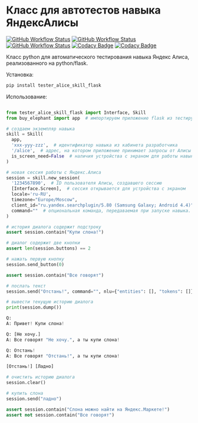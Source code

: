 # Класс для автотестов навыка ЯндексАлисы

[![GitHub Workflow Status](https://img.shields.io/github/actions/workflow/status/vb64/test.helper.yandex.alice.flask/pep257.yml?label=Pep257&style=plastic&branch=master)](https://github.com/vb64/test.helper.yandex.alice.flask/actions?query=workflow%3Apep257)
[![GitHub Workflow Status](https://img.shields.io/github/actions/workflow/status/vb64/test.helper.yandex.alice.flask/py2.yml?label=Python%202.7&style=plastic&branch=master)](https://github.com/vb64/test.helper.yandex.alice.flask/actions?query=workflow%3Apy2)
[![GitHub Workflow Status](https://img.shields.io/github/actions/workflow/status/vb64/test.helper.yandex.alice.flask/py3.yml?label=Python%203.7-3.11&style=plastic&branch=master)](https://github.com/vb64/test.helper.yandex.alice.flask/actions?query=workflow%3Apy3)
[![Codacy Badge](https://app.codacy.com/project/badge/Grade/936dcebe15214c6baded2a7470d520e3)](https://app.codacy.com/gh/vb64/test.helper.yandex.alice.flask/dashboard?utm_source=gh&utm_medium=referral&utm_content=&utm_campaign=Badge_grade)
[![Codacy Badge](https://app.codacy.com/project/badge/Coverage/936dcebe15214c6baded2a7470d520e3)](https://app.codacy.com/gh/vb64/test.helper.yandex.alice.flask/dashboard?utm_source=gh&utm_medium=referral&utm_content=&utm_campaign=Badge_coverage)

Класс python для автоматического тестирования навыка Яндекс Алиса, реализованного на python/flask.

Установка:
```bash
pip install tester_alice_skill_flask
```

Использование:
```python

from tester_alice_skill_flask import Interface, Skill
from buy_elephant import app  # импортируем приложение flask из тестируемой программы

# создаем экземпляр навыка
skill = Skill(
  app,
  'xxx-yyy-zzz',  # идентификатор навыка из кабинета разработчика
  '/alice',  # адрес, на котором приложение принимает запросы от Алисы
  is_screen_need=False  # наличия устройства с экраном для работы навыка не требуется
)

# новая сессия работы с Яндекс.Алиса
session = skill.new_session(
  '1234567890',  # ID пользователя Алисы, создавшего сессию
  [Interface.Screen],  # сессия открывается для устройства с экраном
  locale='ru-RU',
  timezone="Europe/Moscow",
  client_id="ru.yandex.searchplugin/5.80 (Samsung Galaxy; Android 4.4)",
  command=""  # опциональная команда, передаваемая при запуске навыка. например, 'помощь'
)

# история диалога содержит подстроку
assert session.contain("Купи слона!")

# диалог содержит две кнопки
assert len(session.buttons) == 2

# нажать первую кнопку
session.send_button(0)

assert session.contain("Все говорят")

# послать текст
session.send("Отстань!", command="", nlu={"entities": [], "tokens": []})

# вывести текущую историю диалога
print(session.dump())

Q:
A: Привет! Купи слона!

Q: [Не хочу.]
A: Все говорят "Не хочу.", а ты купи слона!

Q: Отстань!
A: Все говорят "Отстань!", а ты купи слона!

[Отстань!] [Ладно]

# очистить историю диалога
session.clear()

# купить слона
session.send("ладно")

assert session.contain("Слона можно найти на Яндекс.Маркете!")
assert not session.contain("Все говорят")

```
